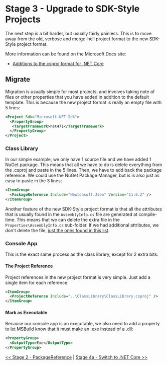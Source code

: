 # Stage 3 - Upgrade to SDK-Style Projects

The next step is a bit harder, but usually fairly painless. This is to move
away from the old, verbose and merge-hell project format to the new SDK-Style
project format.

More information can be found on the Microsoft Docs site:

- [Additions to the csproj format for .NET Core](https://docs.microsoft.com/en-us/dotnet/core/tools/csproj)

## Migrate

Migration is usually simple for most projects, and involves taking note of
files or other properties that you have added in addition to the default
template. This is because the new project format is really an empty file
with 5 lines:

```xml
<Project Sdk="Microsoft.NET.Sdk">
  <PropertyGroup>
   <TargetFramework>net471</TargetFramework>
  </PropertyGroup>
</Project>
```

### Class Library

In our simple example, we only have 1 source file and we have added 1 NuGet
package. This means that all we have to do is delete everything from the
.csproj and paste in the 5 lines. Then, we have to add back the package
reference. We could use the NuGet Package Manager, but is is also just as
easy to paste in the 3 lines:

```xml
<ItemGroup>
  <PackageReference Include="Newtonsoft.Json" Version="11.0.2" />
</ItemGroup>
```

Another feature of the new SDK-Style project format is that all the attributes
that is usually found in the `AssemblyInfo.cs` file are generated at
compile-time. This means that we can delete the extra file in the
`Properties\AssemblyInfo.cs` sub-folder. If we had additional attributes, we 
don't delete the file, [just the ones found in this list][1].

### Console App

This is the exact same process as the class library, except for 2 extra bits:

#### The Project Reference

Project references in the new project format is very simple. Just add a
single item for each reference:

```xml
<ItemGroup>
  <ProjectReference Include="..\ClassLibrary\ClassLibrary.csproj" />
</ItemGroup>
```

#### Mark as Executable

Because our console app is an executable, we also need to add a property to let
MSBuild know that it must make an .exe instead of a .dll:

```xml
<PropertyGroup>
  <OutputType>Exe</OutputType>
</PropertyGroup>
```

[<< Stage 2 - PackageReference](Demos/Stage%202%20-%20PackageReference) | [Stage 4a - Switch to .NET Core >>](Demos/Stage%204a%20-%20Switch%20to%20.NET%20Core)


[1]: https://docs.microsoft.com/en-us/dotnet/core/tools/csproj#assemblyinfo-properties